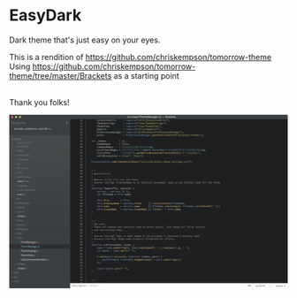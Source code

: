 EasyDark
========

Dark theme that's just easy on your eyes.

This is a rendition of https://github.com/chriskempson/tomorrow-theme<br>
Using https://github.com/chriskempson/tomorrow-theme/tree/master/Brackets as a starting point<br><br>

Thank you folks!

![easydark ss](https://github.com/brackets-themes/easydark/raw/master/screenshot.png)
